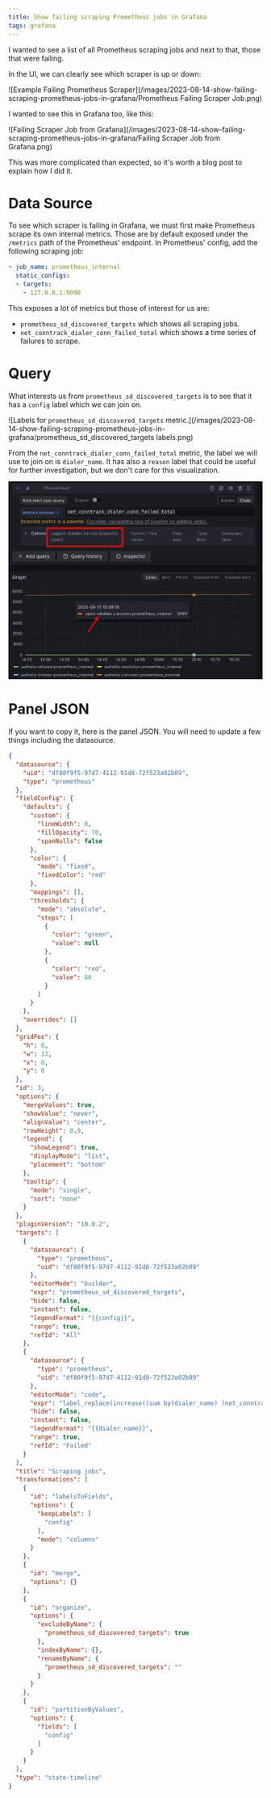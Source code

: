 ```yaml
---
title: Show failing scraping Prometheus jobs in Grafana
tags: grafana
---
```



I wanted to see a list of all Prometheus scraping jobs and next to that, those that were failing.

In the UI, we can clearly see which scraper is up or down:

![Example Failing Prometheus Scraper](/images/2023-08-14-show-failing-scraping-prometheus-jobs-in-grafana/Prometheus Failing Scraper Job.png)

I wanted to see this in Grafana too, like this:

![Failing Scraper Job from Grafana](/images/2023-08-14-show-failing-scraping-prometheus-jobs-in-grafana/Failing Scraper Job from Grafana.png)

This was more complicated than expected, so it's worth a blog post to explain how I did it.

# Data Source

To see which scraper is failing in Grafana, we must first make Prometheus scrape its own internal
metrics. Those are by default exposed under the `/metrics` path of the Prometheus' endpoint. In Prometheus' config, add the
following scraping job:

```yaml
- job_name: prometheus_internal
  static_configs:
  - targets:
    - 127.0.0.1:9090
```

This exposes a lot of metrics but those of interest for us are:

- `prometheus_sd_discovered_targets` which shows all scraping jobs.
- `net_conntrack_dialer_conn_failed_total` which shows a time series of failures to scrape.

# Query

What interests us from `prometheus_sd_discovered_targets` is to see that it has a `config` label which we can join on.

![Labels for `prometheus_sd_discovered_targets` metric.](/images/2023-08-14-show-failing-scraping-prometheus-jobs-in-grafana/prometheus_sd_discovered_targets labels.png)

From the `net_conntrack_dialer_conn_failed_total` metric, the label we will use to join on is `dialer_name`. It has also a `reason` label that could be useful for further investigation, but we don't care for this visualization.

![Labels for `net_conntrack_dialer_conn_failed_total` metric.](/images/2023-08-14-show-failing-scraping-prometheus-jobs-in-grafana/failure_raw_metric.png)

# Panel JSON

If you want to copy it, here is the panel JSON. You will need to update a few things including the datasource.

```json
{
  "datasource": {
    "uid": "df80f9f5-97d7-4112-91d8-72f523a02b09",
    "type": "prometheus"
  },
  "fieldConfig": {
    "defaults": {
      "custom": {
        "lineWidth": 0,
        "fillOpacity": 70,
        "spanNulls": false
      },
      "color": {
        "mode": "fixed",
        "fixedColor": "red"
      },
      "mappings": [],
      "thresholds": {
        "mode": "absolute",
        "steps": [
          {
            "color": "green",
            "value": null
          },
          {
            "color": "red",
            "value": 80
          }
        ]
      }
    },
    "overrides": []
  },
  "gridPos": {
    "h": 8,
    "w": 12,
    "x": 0,
    "y": 0
  },
  "id": 3,
  "options": {
    "mergeValues": true,
    "showValue": "never",
    "alignValue": "center",
    "rowHeight": 0.9,
    "legend": {
      "showLegend": true,
      "displayMode": "list",
      "placement": "bottom"
    },
    "tooltip": {
      "mode": "single",
      "sort": "none"
    }
  },
  "pluginVersion": "10.0.2",
  "targets": [
    {
      "datasource": {
        "type": "prometheus",
        "uid": "df80f9f5-97d7-4112-91d8-72f523a02b09"
      },
      "editorMode": "builder",
      "expr": "prometheus_sd_discovered_targets",
      "hide": false,
      "instant": false,
      "legendFormat": "{{config}}",
      "range": true,
      "refId": "All"
    },
    {
      "datasource": {
        "type": "prometheus",
        "uid": "df80f9f5-97d7-4112-91d8-72f523a02b09"
      },
      "editorMode": "code",
      "expr": "label_replace(increase((sum by(dialer_name) (net_conntrack_dialer_conn_failed_total))[15m:1m]), \"config\", \"$1\", \"dialer_name\", \"(.*)\") > 10",
      "hide": false,
      "instant": false,
      "legendFormat": "{{dialer_name}}",
      "range": true,
      "refId": "Failed"
    }
  ],
  "title": "Scraping jobs",
  "transformations": [
    {
      "id": "labelsToFields",
      "options": {
        "keepLabels": [
          "config"
        ],
        "mode": "columns"
      }
    },
    {
      "id": "merge",
      "options": {}
    },
    {
      "id": "organize",
      "options": {
        "excludeByName": {
          "prometheus_sd_discovered_targets": true
        },
        "indexByName": {},
        "renameByName": {
          "prometheus_sd_discovered_targets": ""
        }
      }
    },
    {
      "id": "partitionByValues",
      "options": {
        "fields": [
          "config"
        ]
      }
    }
  ],
  "type": "state-timeline"
}
```
